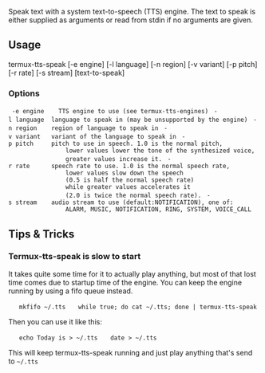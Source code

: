 Speak text with a system text-to-speech (TTS) engine. The text to speak
is either supplied as arguments or read from stdin if no arguments are
given.

## Usage

termux-tts-speak \[-e engine\] \[-l language\] \[-n region\] \[-v
variant\] \[-p pitch\] \[-r rate\] \[-s stream\] \[text-to-speak\]

### Options

` -e engine    TTS engine to use (see termux-tts-engines)`
` -l language  language to speak in (may be unsupported by the engine)`
` -n region    region of language to speak in`
` -v variant   variant of the language to speak in`
` -p pitch     pitch to use in speech. 1.0 is the normal pitch,`
`                lower values lower the tone of the synthesized voice,`
`                greater values increase it.`
` -r rate      speech rate to use. 1.0 is the normal speech rate,`
`                lower values slow down the speech`
`                (0.5 is half the normal speech rate)`
`                while greater values accelerates it`
`                (2.0 is twice the normal speech rate).`
` -s stream    audio stream to use (default:NOTIFICATION), one of:`
`                ALARM, MUSIC, NOTIFICATION, RING, SYSTEM, VOICE_CALL`

## Tips & Tricks

### Termux-tts-speak is slow to start

It takes quite some time for it to actually play anything, but most of
that lost time comes due to startup time of the engine. You can keep the
engine running by using a fifo queue instead.

`   mkfifo ~/.tts`
`   while true; do cat ~/.tts; done | termux-tts-speak`

Then you can use it like this:

`   echo Today is > ~/.tts`
`   date > ~/.tts`

This will keep termux-tts-speak running and just play anything that's
send to `~/.tts`